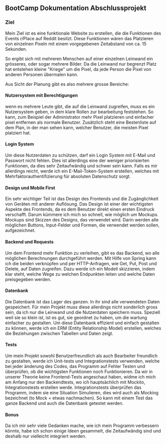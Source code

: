 ## BootCamp Dokumentation Abschlussprojekt

### Ziel

Mein Ziel ist es eine funktionale Website zu erstellen, die die Funktionen des Events
r/Place auf Reddit besitzt.
Diese Funktionen wären das Platzieren von einzelnen Pixeln mit
einem vorgegebenen Zeitabstand von ca. 15 Sekunden.

So ergibt sich mit mehreren Menschen auf einer einzelnen Leinwand ein grösseres,
oder sogar mehrere Bilder. Da die Leinwand nur begrenzt Platz hat entstehen
kleine "Kriege"
um die Pixel, da jede Person die Pixel von anderen Personen übermalen kann.

Aus Sicht der Planung gibt es also mehrere grosse Bereiche:

#### Nutzersystem mit Berechtigungen

wenn es mehrere Leute gibt, die auf die Leinwand zugreifen, muss es ein Nutzersystem
geben, in dem klare Rollen zur bearbeitung feststehen. So kann, zum Beispiel der
Administrator mehr Pixel platzieren und einfacher pixel entfernen als normale Benutzer.
Zusätzlich steht eine Bestenliste auf dem Plan, in der man sehen kann, welcher Benutzer,
die meisten Pixel platziert hat.

#### Login System

Um diese Nutzerdaten zu schützen, darf ein Login System mit E-Mail und Passwort nicht
fehlen. Dies ist allerdings eine der weniger priorisierten Funktionen, da dies sehr
Zeitaufwändig und schwer sein kann. Falls es mir allerdings reicht, werde ich ein E-Mail-Token-System erstellen, welches
mit Mehrfaktorauthentifizierung für absoluten Datenschutz sorgt.

#### Design und Mobile First

Ein sehr wichtiger Teil ist das Design des Frontends und die Zugänglichkeit von Geräten mit anderer Auflösung.
Das Design ist einer der wichtigsten Aspekte des Frontends, da es dem Benutzer direkt einen ersten Eindruck
verschafft. Darum kümmere ich mich so schnell, wie möglich um Mockups.
Mockups sind Skizzen des Designs, das verwendet wird.
Darin werden alle möglichen Buttons, Input-Felder und Formen, die verwendet werden
sollen, aufgezeichnet.

#### Backend und Requests

Um dem Frontend mehr Funktion zu verleihen, gibt es das Backend,
wo alle möglichen Berechnungen durchgeführt werden. Mit Hilfe von Spring kann
ich die beiden verknüpfen und per HTTP-Anfragen, wie Get, Put, Post und Delete,
auf Daten zugreifen. Dazu werde ich ein Modell skizzieren,
indem klar steht, welche Wege zu welchen Endpunkten leiten und welche Daten
preisgegeben werden.

#### Datenbank

Die Datenbank ist das Lager des ganzen. In ihr sind alle verwendeten Daten gespeichert.
Für mein Projekt muss diese allerdings nicht sonderlich gross sein,
da ich nur die Leinwand und die Nutzerdaten speichern muss.
Speziell weil sie so klein ist, ist es gut, sie geordnet zu haben,
um die wartung einfacher zu gestalten.
Um diese Datenbank effizient und einfach gestalten zu können, werde ich ein ERM (Entity Relationship Model) erstellen,
welches die Beziehungen zwischen Tabellen und Daten zeigt.

#### Tests

Um mein Projekt sowohl Benutzerfreundlich als auch Bearbeiter freundlich zu gestalten,
werde ich Unit-tests und Integrationstests verwenden, welche
bei jeder änderung des Codes, das Programm auf Fehler Testen und
überprüfen, ob die wichtigsten Funktionen noch Funktionieren.
Da wir in unserer Theorie keine Frontend-Tests angeschaut haben, widme ich mich
am Anfang nur den Backendtests, wo ich hauptsächlich mit Mockito,
Integrationstests erstellen werde.
Integrationstests überprüfen das Programm, indem sie eine Situation Simulieren,
dies wird auch als Mocking bezeichnet (to Mock = etwas nachmachen).
So kann mit einem Test das ganze Backend und auch die Datenbank getestet werden.

#### Bonus

Da ich mir sehr viele Gedanken mache, wie ich mein Programm
verbessern könnte, habe ich schon einige Ideen gesammelt, die
Zeitaufwändig sind und deshalb nur vielleicht integriert werden.